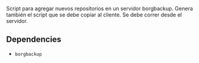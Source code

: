 Script para agregar nuevos repositorios en un servidor borgbackup. Genera también el script que se debe copiar al cliente.
Se debe correr desde el servidor.

## Dependencies
- ```borgbackup```
